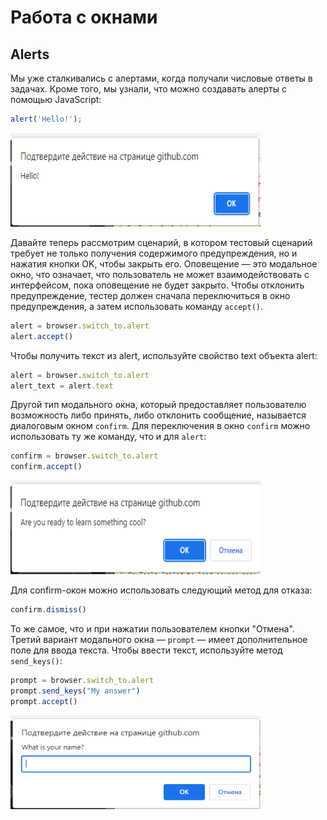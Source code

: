 # Работа с окнами

## Alerts

Мы уже сталкивались с алертами, когда получали числовые ответы в задачах. Кроме того, мы узнали, что можно
создавать алерты с помощью JavaScript:

```javascript
alert('Hello!');
```

<img src="img/alert.png" width="400" height="150" alt="alert">

Давайте теперь рассмотрим сценарий, в котором тестовый сценарий требует не только получения содержимого предупреждения,
но и нажатия кнопки OK, чтобы закрыть его. Оповещение — это модальное окно, что означает, что пользователь не может
взаимодействовать с интерфейсом, пока оповещение не будет закрыто. Чтобы отклонить предупреждение, тестер должен сначала
переключиться в окно предупреждения, а затем использовать команду `accept()`.

```javascript
alert = browser.switch_to.alert
alert.accept()
```

Чтобы получить текст из alert, используйте свойство text объекта alert:

```javascript
alert = browser.switch_to.alert
alert_text = alert.text
```

Другой тип модального окна, который предоставляет пользователю возможность либо принять, либо отклонить сообщение,
называется диалоговым окном `confirm`. Для переключения в окно `confirm` можно использовать ту же команду, что и
для `alert`:

```javascript
confirm = browser.switch_to.alert
confirm.accept()
```

<img src="img/confirm.png" width="400" height="150" alt="confirm">

Для confirm-окон можно использовать следующий метод для отказа:

```javascript
confirm.dismiss()
```

То же самое, что и при нажатии пользователем кнопки "Отмена".
Третий вариант модального окна — `prompt` — имеет дополнительное поле для ввода текста. Чтобы ввести текст, используйте
метод `send_keys()`:

```javascript
prompt = browser.switch_to.alert
prompt.send_keys("My answer")
prompt.accept()
```

<img src="img/prompt.png" width="400" height="150" alt="prompt">
